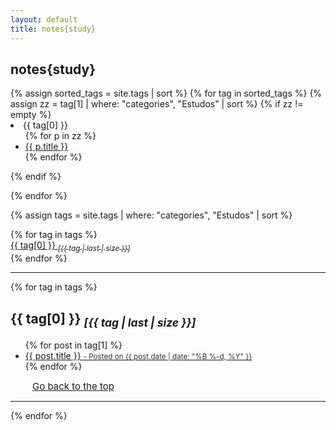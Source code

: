 ```yaml
---
layout: default
title: notes{study}
---
```


<div id="home">
  <h2 class="orange">notes{study}</h2>
{% assign sorted_tags = site.tags | sort %}
{% for tag in sorted_tags %}
{% assign zz = tag[1] | where: "categories", "Estudos" | sort %}
{% if zz != empty %}

<li><span class="tag">{{ tag[0] }}</span>
<ul>
  {% for p in zz %}
  <li><a href="{{ p.url }}">{{ p.title }}</a></li>
  {% endfor %}
 </ul>
 </li>
 {% endif %}

 {% endfor %}
</div>

{% assign tags = site.tags | where: "categories", "Estudos" | sort %}
<div class="items">
    {% for tag in tags %}
    <a href="#{{ tag[0] | slugify }}"> <!-- style="color: #1C1C1C;" is font color of cloud index -->
    <div class="item">
      <span> <!-- I get rid of left option -->
        {{ tag[0] }} <i><sub>[{{ tag | last | size }}]</sub></i>
      </span>
      </div>
    </a>
    {% endfor %}
 
 <!--  </div>-->
  <hr/> <!-- margin-top and margin-bottom in main.css -->
  <!-- <div class="post-preview">--> <!--post-preview -->
    {% for tag in tags %} <!-- style="padding-top: 70px;" is used to deal with nav-custom bar -->
      <h2 id="{{ tag[0] | slugify }}"> {{ tag[0] }}  <i><sub>[{{ tag | last | size }}]</sub></i></h2> <!-- I added new class -->
      <ul> <!-- post-subtitle -->
        {% for post in tag[1] %}
          <a href="{{ site.baseurl }}{{ post.url }}">
        <li>
          {{ post.title }}
        <small class="post-meta" style="color: #313131;"> - Posted on {{ post.date | date: "%B %-d, %Y" }}</small>
        </li>
        </a>
        {% endfor %}
      </ul>
        <a href="#top" class="btn btn-default" style="font-size: 15px; padding: 0px 5px; margin-left: 30px">
          <span class="fa fa-refresh" aria-hidden="true"></span> Go back to the top
        </a> 
        <hr/>
    {% endfor %}
  </div>